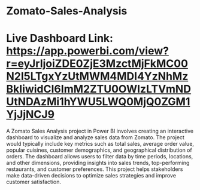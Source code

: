 # Zomato-Sales-Analysis

# Live Dashboard Link: https://app.powerbi.com/view?r=eyJrIjoiZDE0ZjE3MzctMjFkMC00N2I5LTgxYzUtMWM4MDI4YzNhMzBkIiwidCI6ImM2ZTU0OWIzLTVmNDUtNDAzMi1hYWU5LWQ0MjQ0ZGM1YjJjNCJ9

A Zomato Sales Analysis project in Power BI involves creating an interactive dashboard to visualize and analyze sales data from Zomato. The project would typically include key metrics such as total sales, average order value, popular cuisines, customer demographics, and geographical distribution of orders. The dashboard allows users to filter data by time periods, locations, and other dimensions, providing insights into sales trends, top-performing restaurants, and customer preferences. This project helps stakeholders make data-driven decisions to optimize sales strategies and improve customer satisfaction.
